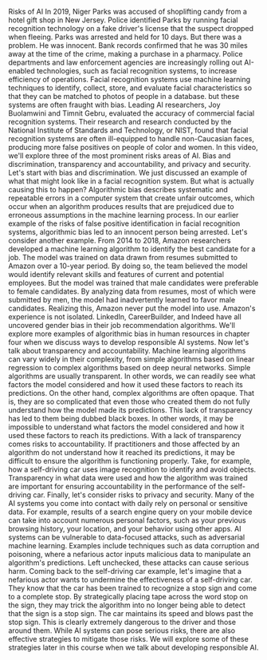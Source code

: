 Risks of AI
In 2019, Niger Parks was accused of shoplifting candy from a hotel gift shop in New Jersey. Police identified Parks by running facial recognition technology on a fake driver's license that the suspect dropped when fleeing. Parks was arrested and held for 10 days. But there was a problem. He was innocent. Bank records confirmed that he was 30 miles away at the time of the crime, making a purchase in a pharmacy. Police departments and law enforcement agencies are increasingly rolling out AI-enabled technologies, such as facial recognition systems, to increase efficiency of operations. Facial recognition systems use machine learning techniques to identify, collect, store, and evaluate facial characteristics so that they can be matched to photos of people in a database. but these systems are often fraught with bias. Leading AI researchers, Joy Buolamwini and Timnit Gebru, evaluated the accuracy of commercial facial recognition systems. Their research and research conducted by the National Institute of Standards and Technology, or NIST, found that facial recognition systems are often ill-equipped to handle non-Caucasian faces, producing more false positives on people of color and women. In this video, we'll explore three of the most prominent risks areas of AI. Bias and discrimination, transparency and accountability, and privacy and security. Let's start with bias and discrimination. We just discussed an example of what that might look like in a facial recognition system. But what is actually causing this to happen? Algorithmic bias describes systematic and repeatable errors in a computer system that create unfair outcomes, which occur when an algorithm produces results that are prejudiced due to erroneous assumptions in the machine learning process. In our earlier example of the risks of false positive identification in facial recognition systems, algorithmic bias led to an innocent person being arrested. Let's consider another example. From 2014 to 2018, Amazon researchers developed a machine learning algorithm to identify the best candidate for a job. The model was trained on data drawn from resumes submitted to Amazon over a 10-year period. By doing so, the team believed the model would identify relevant skills and features of current and potential employees. But the model was trained that male candidates were preferable to female candidates. By analyzing data from resumes, most of which were submitted by men, the model had inadvertently learned to favor male candidates. Realizing this, Amazon never put the model into use. Amazon's experience is not isolated. LinkedIn, CareerBuilder, and Indeed have all uncovered gender bias in their job recommendation algorithms. We'll explore more examples of algorithmic bias in human resources in chapter four when we discuss ways to develop responsible AI systems. Now let's talk about transparency and accountability. Machine learning algorithms can vary widely in their complexity, from simple algorithms based on linear regression to complex algorithms based on deep neural networks. Simple algorithms are usually transparent. In other words, we can readily see what factors the model considered and how it used these factors to reach its predictions. On the other hand, complex algorithms are often opaque. That is, they are so complicated that even those who created them do not fully understand how the model made its predictions. This lack of transparency has led to them being dubbed black boxes. In other words, it may be impossible to understand what factors the model considered and how it used these factors to reach its predictions. With a lack of transparency comes risks to accountability. If practitioners and those affected by an algorithm do not understand how it reached its predictions, it may be difficult to ensure the algorithm is functioning properly. Take, for example, how a self-driving car uses image recognition to identify and avoid objects. Transparency in what data were used and how the algorithm was trained are important for ensuring accountability in the performance of the self-driving car. Finally, let's consider risks to privacy and security. Many of the AI systems you come into contact with daily rely on personal or sensitive data. For example, results of a search engine query on your mobile device can take into account numerous personal factors, such as your previous browsing history, your location, and your behavior using other apps. AI systems can be vulnerable to data-focused attacks, such as adversarial machine learning. Examples include techniques such as data corruption and poisoning, where a nefarious actor inputs malicious data to manipulate an algorithm's predictions. Left unchecked, these attacks can cause serious harm. Coming back to the self-driving car example, let's imagine that a nefarious actor wants to undermine the effectiveness of a self-driving car. They know that the car has been trained to recognize a stop sign and come to a complete stop. By strategically placing tape across the word stop on the sign, they may trick the algorithm into no longer being able to detect that the sign is a stop sign. The car maintains its speed and blows past the stop sign. This is clearly extremely dangerous to the driver and those around them. While AI systems can pose serious risks, there are also effective strategies to mitigate those risks. We will explore some of these strategies later in this course when we talk about developing responsible AI.